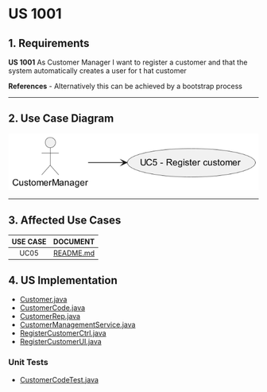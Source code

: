 # US 1001

## 1. Requirements

**US 1001** As Customer Manager I want to register a customer and that the system automatically creates a user for t hat customer

**References** - Alternatively this can be achieved by a bootstrap process

---

## 2. Use Case Diagram 

![uc05.png](../../uc/uc05/uc-diagram/uc05.png)

---

## 3. Affected Use Cases

| USE CASE |               DOCUMENT               |
|:--------:|:------------------------------------:|
|   UC05   | [README.md](../../uc/uc05/README.md) |

## 4. US Implementation

- [Customer.java](../../../../jobs4u.backoffice/src/main/java/customer/domain/Customer.java)
- [CustomerCode.java](../../../../jobs4u.backoffice/src/main/java/customer/domain/CustomerCode.java)
- [CustomerRep.java](../../../../jobs4u.backoffice/src/main/java/customer/persistence/CustomerRep.java)
- [CustomerManagementService.java](../../../../jobs4u.backoffice/src/main/java/customer/use_cases/CustomerManagementService.java)
- [RegisterCustomerCtrl.java](../../../../jobs4u.backoffice/src/main/java/customer/use_cases/register_customer/RegisterCustomerCtrl.java)
- [RegisterCustomerUI.java](../../../../jobs4u.backoffice/src/main/java/customer/use_cases/register_customer/RegisterCustomerUI.java)

### Unit Tests

- [CustomerCodeTest.java](../../../../jobs4u.backoffice/src/test/java/customer/domain/CustomerCodeTest.java)